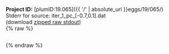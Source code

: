**Project ID:** [plumID:19.065]({{ '/' | absolute_url }}eggs/19/065/)  
Stderr for source:  iter_1_pc_[-0.7,0.1].dat   
(download [zipped raw stdout](iter_1_pc_[-0.7,0.1].dat.plumed_master.stdout.txt.zip))  
{% raw %}
<pre>
</pre>
{% endraw %}
